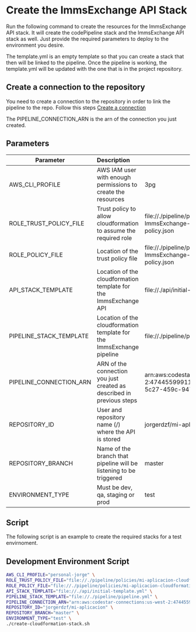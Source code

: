 # Create the ImmsExchange API Stack

Run the following command to create the resources for the ImmsExchange API stack. 
It will create the codePipeline stack and the ImmsExchange API stack as well. 
Just provide the required parameters to deploy to the environment you desire.

The template.yml is an empty template so that you can create a stack that then will be linked to the pipeline. 
Once the pipeline is working, the template.yml will be updated with the one that is in the project repository.

## Create a connection to the repository

You need to create a connection to the repository in order to link the pipeline to the repo.
Follow this steps [Create a connection](https://docs.aws.amazon.com/dtconsole/latest/userguide/connections-create.html)

The PIPELINE_CONNECTION_ARN is the arn of the connection you just created.

## Parameters

| Parameter               | Description                                                                     | Example                                                                                             |
| ----------------------- | :------------------------------------------------------------------------------ | --------------------------------------------------------------------------------------------------- |
| AWS_CLI_PROFILE         | AWS IAM user with enough permissions to create the resources                    | 3pg                                                                                        |
| ROLE_TRUST_POLICY_FILE  | Trust policy to allow cloudformation to assume the required role                | file://./pipeline/policies/stc-ImmsExchange-cloudformation-trust-policy.json                               |
| ROLE_POLICY_FILE        | Location of the trust policy file                                               | file://./pipeline/policies/stc-ImmsExchange-cloudformation-policy.json                                     |
| API_STACK_TEMPLATE      | Location of the cloudformation template for the ImmsExchange API                | file://./api/initial-template.yml                                                                   |
| PIPELINE_STACK_TEMPLATE | Location of the cloudformation template for the ImmsExchange pipeline           | file://./pipeline/pipeline.yml                                                                      |
| PIPELINE_CONNECTION_ARN | ARN of the connection you just created as described in previous steps           | arn:aws:codestar-connections:us-west-2:474455999118:connection/4b0f8c65-5c27-459c-9477-bb87f7bb0114 |
| REPOSITORY_ID           | User and repository name (<user>/<repository>) where the API is stored			| jorgerdzf/mi-aplicacion                                                                                 |
| REPOSITORY_BRANCH       | Name of the branch that pipeline will be listening to be triggered              | master                                                                                                 |
| ENVIRONMENT_TYPE        | Must be dev, qa, staging or prod                                                | test                                                                                                 |

## Script

The following script is an example to create the required stacks for a test envirnoment.

## Development Environment Script

```bash
AWS_CLI_PROFILE="personal-jorge" \
ROLE_TRUST_POLICY_FILE="file://./pipeline/policies/mi-aplicacion-cloudformation-trust-policy.json" \
ROLE_POLICY_FILE="file://./pipeline/policies/mi-aplicacion-cloudformation-policy.json" \
API_STACK_TEMPLATE="file://./api/initial-template.yml" \
PIPELINE_STACK_TEMPLATE="file://./pipeline/pipeline.yml" \
PIPELINE_CONNECTION_ARN="arn:aws:codestar-connections:us-west-2:474455999118:connection/4b0f8c65-5c27-459c-9477-bb87f7bb0114" \
REPOSITORY_ID="jorgerdzf/mi-aplicacion" \
REPOSITORY_BRANCH="master" \
ENVIRONMENT_TYPE="test" \
./create-cloudformation-stack.sh
```
